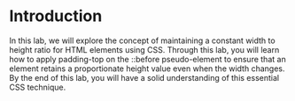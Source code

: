 # Introduction

In this lab, we will explore the concept of maintaining a constant width to height ratio for HTML elements using CSS. Through this lab, you will learn how to apply padding-top on the ::before pseudo-element to ensure that an element retains a proportionate height value even when the width changes. By the end of this lab, you will have a solid understanding of this essential CSS technique.
